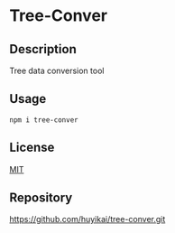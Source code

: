 # Tree-Conver

## Description

Tree data conversion tool
## Usage

```shell
npm i tree-conver
```

## License

[MIT](./license)

## Repository
https://github.com/huyikai/tree-conver.git